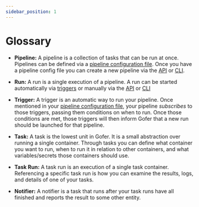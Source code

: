 ```yaml
---
sidebar_position: 1
---
```


# Glossary

- **Pipeline:** A pipeline is a collection of tasks that can be run at once. Pipelines can be defined via a [pipeline configuration file](pipeline-configuration/overview.md). Once you have a pipeline config file you can create a new pipeline via the [API](API.md) or [CLI](cli/gofer_pipeline_create.md).

- **Run:** A run is a single execution of a pipeline. A run can be started automatically via [triggers](triggers/overview.md) or manually via the [API](API.md) or [CLI](cli/gofer_run_start.md)

- **Trigger:** A trigger is an automatic way to run your pipeline. Once mentioned in your [pipeline configuration file](pipeline-configuration/overview.md), your pipeline _subscribes_ to those triggers, passing them conditions on when to run. Once those conditions are met, those triggers will then inform Gofer that a new run should be launched for that pipeline.

- **Task:** A task is the lowest unit in Gofer. It is a small abstraction over running a single container. Through tasks you can define what container you want to run, when to run it in relation to other containers, and what variables/secrets those containers should use.

- **Task Run:** A task run is an execution of a single task container. Referencing a specific task run is how you can examine the results, logs, and details of one of your tasks.

- **Notifier:** A notifier is a task that runs after your task runs have all finished and reports the result to some other entity.
